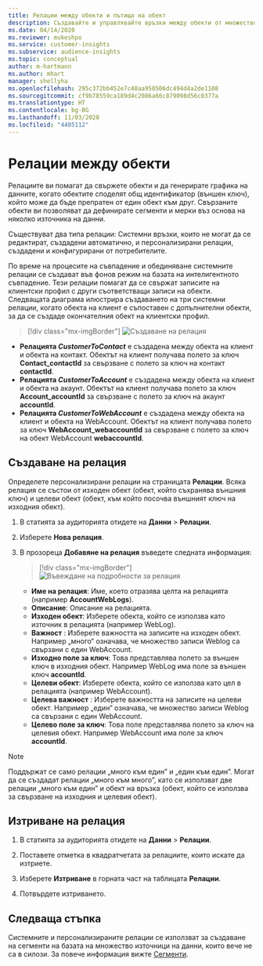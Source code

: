 ```yaml
---
title: Релации между обекти и пътища на обект
description: Създавайте и управлявайте връзки между обекти от множество източници на данни.
ms.date: 04/14/2020
ms.reviewer: mukeshpo
ms.service: customer-insights
ms.subservice: audience-insights
ms.topic: conceptual
author: m-hartmann
ms.author: mhart
manager: shellyha
ms.openlocfilehash: 295c372bb452e7c40aa950506dc494d4a2de1108
ms.sourcegitcommit: cf9b78559ca189d4c2086a66c879098d56c0377a
ms.translationtype: HT
ms.contentlocale: bg-BG
ms.lasthandoff: 11/03/2020
ms.locfileid: "4405112"
---
```

# <a name="relationships-between-entities"></a>Релации между обекти

Релациите ви помагат да свържете обекти и да генерирате графика на данните, когато обектите споделят общ идентификатор (външен ключ), който може да бъде препратен от един обект към друг. Свързаните обекти ви позволяват да дефинирате сегменти и мерки въз основа на няколко източника на данни.

Съществуват два типа релации: Системни връзки, които не могат да се редактират, създадени автоматично, и персонализирани релации, създадени и конфигурирани от потребителите.

По време на процесите на съвпадение и обединяване системните релации се създават във фонов режим на базата на интелигентното съвпадение. Тези релации помагат да се свържат записите на клиентски профил с други съответстващи записи на обекти. Следващата диаграма илюстрира създаването на три системни релации, когато обекта на клиент е съпоставен с допълнителни обекти, за да се създаде окончателния обект на клиентски профил.

> [!div class="mx-imgBorder"]
> ![Създаване на релация](media/relationships-entities-merge.png "Създаване на релация")

- **Релацията *CustomerToContact*** е създадена между обекта на клиент и обекта на контакт. Обектът на клиент получава полето за ключ **Contact_contactId** за свързване с полето за ключ на контакт **contactId**.
- **Релацията _CustomerToAccount_** е създадена между обекта на клиент и обекта на акаунт. Обектът на клиент получава полето за ключ **Account_accountId** за свързване с полето за ключ на акаунт **accountId**.
- **Релацията _CustomerToWebAccount_** е създадена между обекта на клиент и обекта на WebAccount. Обектът на клиент получава полето за ключ **WebAccount_webaccountId** за свързване с полето за ключ на обект WebAccount **webaccountId**.

## <a name="create-a-relationship"></a>Създаване на релация

Определете персонализирани релации на страницата **Релации**. Всяка релация се състои от изходен обект (обект, който съхранява външния ключ) и целеви обект (обект, към който посочва външният ключ на изходния обект).

1. В статията за аудиторията отидете на **Данни** > **Релации**.

2. Изберете **Нова релация**.

3. В прозореца **Добавяне на релация** въведете следната информация:

   > [!div class="mx-imgBorder"]
   > ![Въвеждане на подробности за релация](media/relationships-add.png "Въвеждане на подробности за релация")

   - **Име на релация**: Име, което отразява целта на релацията (например **AccountWebLogs**).
   - **Описание**: Описание на релацията.
   - **Изходен обект**: Изберете обекта, който се използва като източник в релацията (например WebLog).
   - **Важност** : Изберете важността на записите на изходен обект. Например „много“ означава, че множество записи Weblog са свързани с един WebAccount.
   - **Изходно поле за ключ**: Това представлява полето за външен ключ в изходния обект. Например WebLog има поле за външен ключ **accountId**.
   - **Целеви обект**: Изберете обекта, който се използва като цел в релацията (например WebAccount).
   - **Целева важност** : Изберете важността на записите на целеви обект. Например „един“ означава, че множество записи Weblog са свързани с един WebAccount.
   - **Целево поле за ключ**: Това поле представлява полето за ключ на целевия обект. Например WebAccount има поле за ключ **accountId**.

> [!NOTE]
> Поддържат се само релации „много към един” и „един към един”. Могат да се създадат релации „много към много”, като се използват две релации „много към един” и обект на връзка (обект, който се използва за свързване на изходния и целевия обект).

## <a name="delete-a-relationship"></a>Изтриване на релация

1. В статията за аудиторията отидете на **Данни** > **Релации**.

2. Поставете отметка в квадратчетата за релациите, които искате да изтриете.

3. Изберете **Изтриване** в горната част на таблицата **Релации**.

4. Потвърдете изтриването.

## <a name="next-step"></a>Следваща стъпка

Системните и персонализираните релации се използват за създаване на сегменти на базата на множество източници на данни, които вече не са в силози. За повече информация вижте [Сегменти](segments.md).
